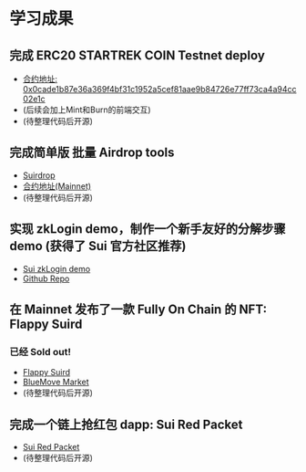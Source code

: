 # 学习成果

## 完成 ERC20 STARTREK COIN Testnet deploy
- [合约地址: 0x0cade1b87e36a369f4bf31c1952a5cef81aae9b84726e77ff73ca4a94cc02e1c](https://suiexplorer.com/object/0x0cade1b87e36a369f4bf31c1952a5cef81aae9b84726e77ff73ca4a94cc02e1c?network=testnet)
- (后续会加上Mint和Burn的前端交互)
- (待整理代码后开源)

## 完成简单版 批量 Airdrop tools
- [Suirdrop](https://suirdrop.vercel.app/)
- [合约地址(Mainnet)](https://suiexplorer.com/object/0xde9ba41cee014ca356a306ff2cc3211e0f7e4962fcd54b40345599e3351a6814)
- (待整理代码后开源)

## 实现 zkLogin demo，制作一个新手友好的分解步骤demo (获得了 Sui 官方社区推荐)
- [Sui zkLogin demo](https://sui-zklogin.vercel.app/)
- [Github Repo](https://github.com/jovicheng/sui-zklogin-demo)

## 在 Mainnet 发布了一款 Fully On Chain 的 NFT: Flappy Suird
### 已经 Sold out!
- [Flappy Suird](https://suird.app/)
- [BlueMove Market](https://sui.bluemove.net/collection/flappy-suird--820dcdaf/)
- (待整理代码后开源)

## 完成一个链上抢红包 dapp: Sui Red Packet
- [Sui Red Packet](https://sui-red-packet.vercel.app/)
- (待整理代码后开源)
